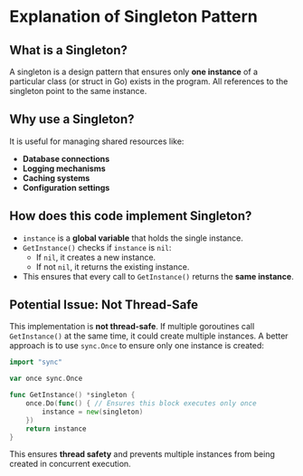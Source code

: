 # Explanation of Singleton Pattern

## What is a Singleton?
A singleton is a design pattern that ensures only **one instance** of a particular class (or struct in Go) exists in the program. All references to the singleton point to the same instance.

## Why use a Singleton?
It is useful for managing shared resources like:

- **Database connections**
- **Logging mechanisms**
- **Caching systems**
- **Configuration settings**

## How does this code implement Singleton?
- `instance` is a **global variable** that holds the single instance.
- `GetInstance()` checks if `instance` is `nil`:
  - If `nil`, it creates a new instance.
  - If not `nil`, it returns the existing instance.
- This ensures that every call to `GetInstance()` returns the **same instance**.

## Potential Issue: Not Thread-Safe
This implementation is **not thread-safe**. If multiple goroutines call `GetInstance()` at the same time, it could create multiple instances. A better approach is to use `sync.Once` to ensure only one instance is created:

```go
import "sync"

var once sync.Once

func GetInstance() *singleton {
	once.Do(func() { // Ensures this block executes only once
		instance = new(singleton)
	})
	return instance
}
```

This ensures **thread safety** and prevents multiple instances from being created in concurrent execution.

